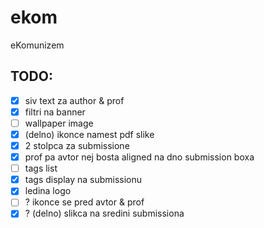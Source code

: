 # ekom
eKomunizem

## TODO:
 - [x] siv text za author & prof
 - [x] filtri na banner
 - [ ] wallpaper image
 - [x] (delno) ikonce namest pdf slike
 - [x] 2 stolpca za submissione
 - [x] prof pa avtor nej bosta aligned na dno submission boxa
 - [ ] tags list
 - [x] tags display na submissionu
 - [x] ledina logo
 - [ ] ? ikonce se pred avtor & prof
 - [x] ? (delno) slikca na sredini submissiona
